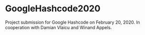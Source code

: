 # GoogleHashcode2020

Project submission for Google Hashcode on February 20, 2020.
In cooperation with Damian Vlaicu and Winand Appels. 
